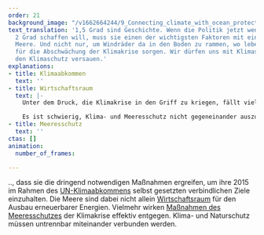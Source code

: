 ```yaml
---
order: 21
background_image: "/v1662664244/9_Connecting_climate_with_ocean_protection_chris-nemeth-unsplash_shicqf_g37pcc.jpg"
text_translation: '1,5 Grad sind Geschichte. Wenn die Politik jetzt wenigstens die
  2 Grad schaffen will, muss sie einen der wichtigsten Faktoren mit einbeziehen: die
  Meere. Und nicht nur, um Windräder da in den Boden zu rammen, wo lebendige Ökosysteme
  für die Abschwächung der Klimakrise sorgen. Wir dürfen uns mit Klimaschutz nicht
  den Klimaschutz versauen.'
explanations:
- title: Klimaabkommen
  text: ''
- title: Wirtschaftsraum
  text: |-
    Unter dem Druck, die Klimakrise in den Griff zu kriegen, fällt vielen zuerst ein, schön viele Windräder ins Meer zu stellen. Aber so einfach ist das nicht, wenn man die Begleiterscheinungen miteinbezieht: Zerstörung von Lebensräumen, Lärm durch die Rammung der Pfeiler und den Dauerbetrieb, Schreddern von Vögeln, Schiffsverkehr durch Wartungsarbeiten, Verlegung von Offshore-Kabeln.

    Es ist schwierig, Klima- und Meeresschutz nicht gegeneinander auszuspielen, aber vielleicht hilft hier der Gedanke, die Meere nicht als Dienstleister zu betrachten.
- title: Meeresschutz
  text: ''
ctas: []
animation:
  number_of_frames: 

---
```

.., dass sie die dringend notwendigen Maßnahmen ergreifen, um ihre 2015 im Rahmen des [UN-Klimaabkommens](# "Klimaabkommen") selbst gesetzten verbindlichen Ziele einzuhalten. Die Meere sind dabei nicht allein [Wirtschaftsraum](# "Wirtschaftsraum") für den Ausbau erneuerbarer Energien. Vielmehr wirken [Maßnahmen des Meeresschutzes](# "Meeresschutz") der Klimakrise effektiv entgegen. Klima- und Naturschutz müssen untrennbar miteinander verbunden werden.